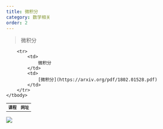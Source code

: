 ```yaml
---
title: 微积分
category: 数学相关
order: 2
---
```


> 微积分
<table width="1033" style="font-size: 0.8em;">
	<tbody>
		<tr>
			<td>
				<strong>
					课程
				</strong>
			</td>
			<td>
				<strong>
					网址
				</strong>
			</td>
		</tr>
		
		<tr>
			<td>
				微积分
			</td>
			<td>
				[微积分](https://arxiv.org/pdf/1802.01528.pdf)
			</td>
		</tr>
	</tbody>
</table>


![](//placehold.it/800x600)

